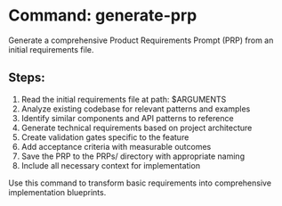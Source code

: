 # Command: generate-prp

Generate a comprehensive Product Requirements Prompt (PRP) from an initial requirements file.

## Steps:
1. Read the initial requirements file at path: $ARGUMENTS
2. Analyze existing codebase for relevant patterns and examples
3. Identify similar components and API patterns to reference
4. Generate technical requirements based on project architecture
5. Create validation gates specific to the feature
6. Add acceptance criteria with measurable outcomes
7. Save the PRP to the PRPs/ directory with appropriate naming
8. Include all necessary context for implementation

Use this command to transform basic requirements into comprehensive implementation blueprints.